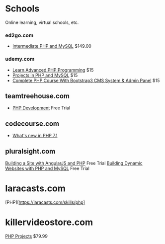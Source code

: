 # Schools

Online learning, virtual schools, etc.

### ed2go.com
* [Intermediate PHP and MySQL](https://www.ed2go.com/online-courses/php-mysql-intermediate?tab=detail) $149.00

### udemy.com
* [Learn Advanced PHP Programming](https://www.udemy.com/learn-advanced-php-programming/) $15
* [Projects in PHP and MySQL](https://www.udemy.com/the-complete-web-development-course-learn-by-building-apps/) $15
* [Complete PHP Course With Bootstrap3 CMS System & Admin Panel](https://www.udemy.com/complete-php-course/) $15

## teamtreehouse.com
* [PHP Development](https://teamtreehouse.com/tracks/php-development) Free Trial

## codecourse.com
* [What's new in PHP 7.1](https://www.codecourse.com/lessons/php-71)

## pluralsight.com
[Building a Site with AngularJS and PHP](https://www.pluralsight.com/courses/angularjs-php-building-site) Free Trial
[Building Dynamic Websites with PHP and MySQL](https://www.pluralsight.com/courses/build-dynamic-web-sites-mysql-php) Free Trial

# laracasts.com
[PHP][https://laracasts.com/skills/php]

# killervideostore.com
[PHP Projects](http://killervideostore.com/video-courses/php-projects.php) $79.99